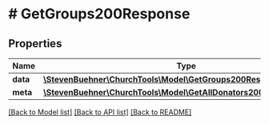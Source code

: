 # # GetGroups200Response

## Properties

Name | Type | Description | Notes
------------ | ------------- | ------------- | -------------
**data** | [**\StevenBuehner\ChurchTools\Model\GetGroups200ResponseDataInner[]**](GetGroups200ResponseDataInner.md) |  | [optional]
**meta** | [**\StevenBuehner\ChurchTools\Model\GetAllDonators200ResponseMeta**](GetAllDonators200ResponseMeta.md) |  | [optional]

[[Back to Model list]](../../README.md#models) [[Back to API list]](../../README.md#endpoints) [[Back to README]](../../README.md)
